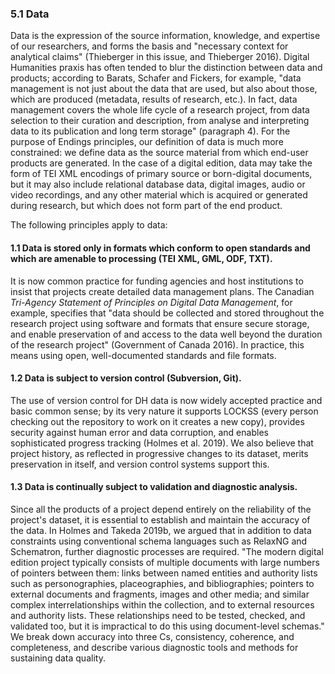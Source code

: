 ### 5.1 Data

Data is the expression of the source information, knowledge, and expertise of our researchers, and forms the basis and "necessary context for analytical claims" (Thieberger in this issue, and Thieberger 2016). Digital Humanities praxis has often tended to blur the distinction between data and products; according to Barats, Schafer and Fickers, for example, "data management is not just about the data that are used, but also about those, which are produced (metadata, results of research, etc.). In fact, data management covers the whole life cycle of a research project, from data selection to their curation and description, from analyse and interpreting data to its publication and long term storage" (paragraph 4). For the purpose of Endings principles, our definition of data is much more constrained: we define data as the source material from which end-user products are generated. In the case of a digital edition, data may take the form of TEI XML encodings of primary source or born-digital documents, but it may also include relational database data, digital images, audio or video recordings, and any other material which is acquired or generated during research, but which does not form part of the end product.

The following principles apply to data:

#### 1.1 Data is stored only in formats which conform to open standards and which are amenable to processing (TEI XML, GML, ODF, TXT).

It is now common practice for funding agencies and host institutions to insist that projects create detailed data management plans. The Canadian _Tri-Agency Statement of Principles on Digital Data Management_, for example, specifies that "data should be collected and stored throughout the research project using software and formats that ensure secure storage, and enable preservation of and access to the data well beyond the duration of the research project" (Government of Canada 2016). In practice, this means using open, well-documented standards and file formats.

#### 1.2 Data is subject to version control (Subversion, Git).

The use of version control for DH data is now widely accepted practice and basic common sense; by its very nature it supports LOCKSS (every person checking out the repository to work on it creates a new copy), provides security against human error and data corruption, and enables sophisticated progress tracking (Holmes et al. 2019). We also believe that project history, as reflected in progressive changes to its dataset, merits preservation in itself, and version control systems support this.

#### 1.3 Data is continually subject to validation and diagnostic analysis.

Since all the products of a project depend entirely on the reliability of the project's dataset, it is essential to establish and maintain the accuracy of the data. In Holmes and Takeda 2019b, we argued that in addition to data constraints using conventional schema languages such as RelaxNG and Schematron, further diagnostic processes are required. "The modern digital edition project typically consists of multiple documents with large numbers of pointers between them: links between named entities and authority lists such as personographies, placeographies, and bibliographies; pointers to external documents and fragments, images and other media; and similar complex interrelationships within the collection, and to external resources and authority lists. These relationships need to be tested, checked, and validated too, but it is impractical to do this using document-level schemas." We break down accuracy into three Cs, consistency, coherence, and completeness, and describe various diagnostic tools and methods for sustaining data quality.


